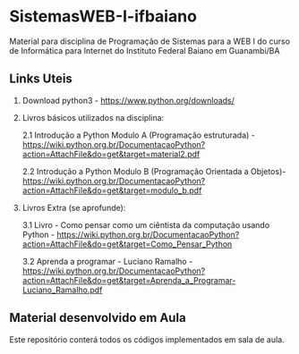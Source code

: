 # SistemasWEB-I-ifbaiano
Material para disciplina de Programação de Sistemas para a WEB I do curso de Informática para Internet do Instituto Federal Baiano em Guanambi/BA

## Links Uteis
1. Download python3 - https://www.python.org/downloads/

2. Livros básicos utilizados na disciplina:

    2.1 Introdução a Python Modulo A (Programação estruturada) - https://wiki.python.org.br/DocumentacaoPython?action=AttachFile&do=get&target=material2.pdf

    2.2 Introdução a Python Modulo B (Programação Orientada a Objetos)- https://wiki.python.org.br/DocumentacaoPython?action=AttachFile&do=get&target=modulo_b.pdf

3. Livros Extra (se aprofunde):

    3.1 Livro - Como pensar como um ciêntista da computação usando Python - https://wiki.python.org.br/DocumentacaoPython?action=AttachFile&do=get&target=Como_Pensar_Python

    3.2 Aprenda a programar - Luciano Ramalho - https://wiki.python.org.br/DocumentacaoPython?action=AttachFile&do=get&target=Aprenda_a_Programar-Luciano_Ramalho.pdf

## Material desenvolvido em Aula
Este repositório conterá todos os códigos implementados em sala de aula.

